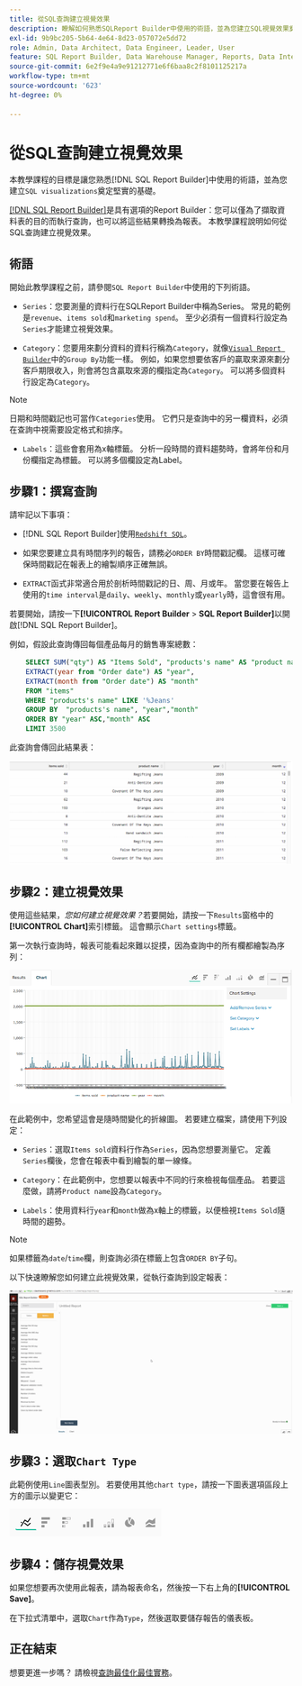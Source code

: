 ```yaml
---
title: 從SQL查詢建立視覺效果
description: 瞭解如何熟悉SQLReport Builder中使用的術語，並為您建立SQL視覺效果奠定堅實的基礎。
exl-id: 9b9bc205-5b64-4e64-8d23-057072e5dd72
role: Admin, Data Architect, Data Engineer, Leader, User
feature: SQL Report Builder, Data Warehouse Manager, Reports, Data Integration
source-git-commit: 6e2f9e4a9e91212771e6f6baa8c2f8101125217a
workflow-type: tm+mt
source-wordcount: '623'
ht-degree: 0%

---
```


# 從SQL查詢建立視覺效果

本教學課程的目標是讓您熟悉[!DNL SQL Report Builder]中使用的術語，並為您建立`SQL visualizations`奠定堅實的基礎。

[[!DNL SQL Report Builder]](../data-analyst/dev-reports/sql-rpt-bldr.md)是具有選項的Report Builder：您可以僅為了擷取資料表的目的而執行查詢，也可以將這些結果轉換為報表。 本教學課程說明如何從SQL查詢建立視覺效果。

## 術語

開始此教學課程之前，請參閱`SQL Report Builder`中使用的下列術語。

- `Series`：您要測量的資料行在SQLReport Builder中稱為Series。 常見的範例是`revenue`、`items sold`和`marketing spend`。 至少必須有一個資料行設定為`Series`才能建立視覺效果。

- `Category`：您要用來劃分資料的資料行稱為`Category`，就像[`Visual Report Builder`](../data-user/reports/ess-rpt-build-visual.md)中的`Group By`功能一樣。 例如，如果您想要依客戶的贏取來源來劃分客戶期限收入，則會將包含贏取來源的欄指定為`Category`。 可以將多個資料行設定為`Category`。

>[!NOTE]
>
>日期和時間戳記也可當作`Categories`使用。 它們只是查詢中的另一欄資料，必須在查詢中視需要設定格式和排序。

- `Labels`：這些會套用為x軸標籤。 分析一段時間的資料趨勢時，會將年份和月份欄指定為標籤。 可以將多個欄設定為Label。

## 步驟1：撰寫查詢

請牢記以下事項：

- [!DNL SQL Report Builder]使用[`Redshift SQL`](https://docs.aws.amazon.com/redshift/latest/dg/c_redshift-and-postgres-sql.html)。

- 如果您要建立具有時間序列的報告，請務必`ORDER BY`時間戳記欄。 這樣可確保時間戳記在報表上的繪製順序正確無誤。

- `EXTRACT`函式非常適合用於剖析時間戳記的日、周、月或年。 當您要在報告上使用的`time interval`是`daily`、`weekly`、`monthly`或`yearly`時，這會很有用。

若要開始，請按一下&#x200B;**[!UICONTROL Report Builder** > **SQL Report Builder]**&#x200B;以開啟[!DNL SQL Report Builder]。

例如，假設此查詢傳回每個產品每月的銷售專案總數：

```sql
    SELECT SUM("qty") AS "Items Sold", "products's name" AS "product name",
    EXTRACT(year from "Order date") AS "year",
    EXTRACT(month from "Order date") AS "month"
    FROM "items"
    WHERE "products's name" LIKE '%Jeans'
    GROUP BY  "products's name", "year","month"
    ORDER BY "year" ASC,"month" ASC
    LIMIT 3500
```

此查詢會傳回此結果表：

![](../assets/SQL_results_table.png)

## 步驟2：建立視覺效果

使用這些結果，*您如何建立視覺效果？*&#x200B;若要開始，請按一下`Results`窗格中的&#x200B;**[!UICONTROL Chart]**&#x200B;索引標籤。 這會顯示`Chart settings`標籤。

第一次執行查詢時，報表可能看起來難以捉摸，因為查詢中的所有欄都繪製為序列：

![](../assets/SQL_initial_report_results.png)

在此範例中，您希望這會是隨時間變化的折線圖。 若要建立檔案，請使用下列設定：

- `Series`：選取`Items sold`資料行作為`Series`，因為您想要測量它。 定義`Series`欄後，您會在報表中看到繪製的單一線條。

- `Category`：在此範例中，您想要以報表中不同的行來檢視每個產品。 若要這麼做，請將`Product name`設為`Category`。

- `Labels`：使用資料行`year`和`month`做為x軸上的標籤，以便檢視`Items Sold`隨時間的趨勢。

>[!NOTE]
>
>如果標籤為`date`/`time`欄，則查詢必須在標籤上包含`ORDER BY`子句。

以下快速瞭解您如何建立此視覺效果，從執行查詢到設定報表：

![](../assets/SQL_report_settings.gif)

## 步驟3：選取`Chart Type`

此範例使用`Line`圖表型別。 若要使用其他`chart type`，請按一下圖表選項區段上方的圖示以變更它：

![](../assets/Chart_types.png)

## 步驟4：儲存視覺效果

如果您想要再次使用此報表，請為報表命名，然後按一下右上角的&#x200B;**[!UICONTROL Save]**。

在下拉式清單中，選取`Chart`作為`Type`，然後選取要儲存報告的儀表板。

## 正在結束

想要更進一步嗎？ 請檢視[查詢最佳化最佳實務](../best-practices/optimizing-your-sql-queries.md)。
